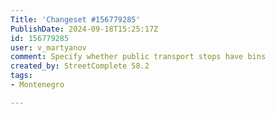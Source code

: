 ```yaml
---
Title: 'Changeset #156779285'
PublishDate: 2024-09-18T15:25:17Z
id: 156779285
user: v_martyanov
comment: Specify whether public transport stops have bins
created_by: StreetComplete 58.2
tags:
- Montenegro

---
```

